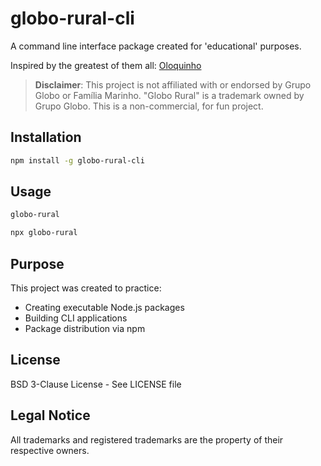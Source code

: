 # globo-rural-cli

A command line interface package created for 'educational' purposes.

Inspired by the greatest of them all: [Oloquinho](https://www.npmjs.com/package/oloquinho)

> **Disclaimer**: This project is not affiliated with or endorsed by Grupo Globo or Família Marinho. "Globo Rural" is a trademark owned by Grupo Globo. This is a non-commercial, for fun project.

## Installation

```bash
npm install -g globo-rural-cli
```

## Usage

```bash
globo-rural

npx globo-rural
```

## Purpose

This project was created to practice:

- Creating executable Node.js packages
- Building CLI applications
- Package distribution via npm

## License

BSD 3-Clause License - See LICENSE file

## Legal Notice

All trademarks and registered trademarks are the property of their respective owners.
